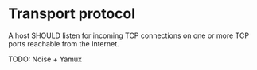 # Transport protocol

A host SHOULD listen for incoming TCP connections on one or more TCP ports reachable from the Internet.

TODO: Noise + Yamux
